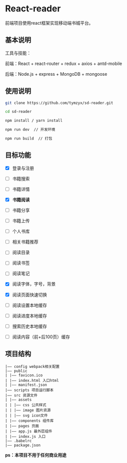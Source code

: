 # React-reader

前端项目使用react框架实现移动端书城平台。



## 基本说明

工具与技能：

前端：React + react-router + redux + axios + antd-mobile

后端：Node.js + express + MongoDB + mongoose



## 使用说明

```bash
git clone https://github.com/tymzyx/sd-reader.git

cd sd-reader

npm install / yarn install

npm run dev  // 开发环境

npm run build  // 打包 
```



## 目标功能

- [x] 登录与注册
- [ ] 书籍搜索
- [ ] 书籍详情
- [x] **书籍阅读**
- [ ] 书籍分享
- [ ] 书籍上传
- [ ] 个人书库
- [ ] 相关书籍推荐
- [ ] 阅读目录
- [ ] 阅读书签
- [ ] 阅读笔记
- [x] 阅读字体，字号，背景
- [x] 阅读页面快速切换
- [ ] 阅读设置本地缓存
- [ ] 阅读进度本地缓存
- [ ] 搜索历史本地缓存
- [ ] 阅读内容（前+后100页）缓存



## 项目结构

```
|—— config webpack相关配置
|—— public
| |—— favicon.ico
| |—— index.html 入口html 
| |—— manifest.json 
|—— scripts 项目运行脚本
|—— src 资源文件
| |—— assets
| | |—— css 公共样式
| | |—— image 图片资源
| | |—— svg icon文件
| |—— components 组件库
| |—— pages 页面
| |—— app.js 最外层组件
| |—— index.js 入口
|—— .babelrc
|—— package.json
```



**ps：本项目不用于任何商业用途**
